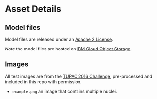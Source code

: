 # Asset Details

## Model files

Model files are released under an [Apache 2 License](https://www.apache.org/licenses/LICENSE-2.0).

_Note_ the model files are hosted on [IBM Cloud Object Storage](http://max-assets.s3-api.us-geo.objectstorage.softlayer.net/max-nucleus-segmenter/v1.0/assets.tar.gz).

## Images

All test images are from the [TUPAC 2016 Challenge](http://tupac.tue-image.nl/node/5), pre-processed and included in this repo with permission.

* `example.png` an image that contains multiple nuclei.
